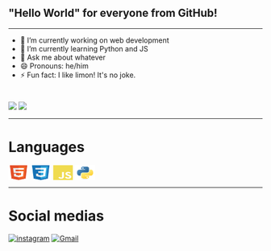 ## "Hello World" for everyone from GitHub!
***

- 🔭 I’m currently working on web development
- 🌱 I’m currently learning Python and JS
- 💬 Ask me about whatever
- 😄 Pronouns: he/him
- ⚡ Fun fact: I like limon! It's no joke.

# 
  
<div align="left">
  <img height="160em" src="https://github-readme-stats.vercel.app/api?username=eternamenteneutro&show_icons=true&theme=dark"/>  <img height="160em" src="https://github-readme-stats.vercel.app/api/top-langs/?username=eternamenteneutro&layout=compact&langs_count=7&theme=dark"/>

  ***
  
# Languages
 <div align="left">
   <img align="center" alt="HTML" height="30" width="40" src="https://raw.githubusercontent.com/devicons/devicon/master/icons/html5/html5-original.svg">
   <img align="center" alt="CSS" height="30" width="40" src="https://raw.githubusercontent.com/devicons/devicon/master/icons/css3/css3-original.svg">
   <img align="center" alt="Js" height="30" width="40" src="https://raw.githubusercontent.com/devicons/devicon/master/icons/javascript/javascript-plain.svg">
   <img align="center" alt="Python" height="30" width="40" src="https://raw.githubusercontent.com/devicons/devicon/master/icons/python/python-original.svg">
 </div>
 
***

# Social medias
 <div>
   <a href="https://www.instagram.com/eternamente_neutro?igsh=MXFueGM4MHNibHA3bA=="><img src="https://img.shields.io/badge/Instagram-E4405F?style=for-the-badge&logo=instagram&logoColor=white" alt="instagram"></a>
   <a href="malito:danielsilvasantana15@gmail.com"><img src="https://img.shields.io/badge/Gmail-D14836?style=for-the-badge&logo=gmail&logoColor=white" alt="Gmail"></a>
 </div>
